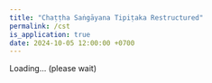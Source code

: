 ```yaml
---
title: "Chaṭṭha Saṅgāyana Tipiṭaka Restructured"
permalink: /cst
is_application: true
date: 2024-10-05 12:00:00 +0700
---
```


<div id="toolbar" class="fixed" style="display:none;padding-top:3px;padding-bottom:10px;z-index:10;">
<span class="toolbarbg">
<button onClick="bcUtil.toggleToolBar(cstReader);"><svg class="icon"><use xlink:href="/assets/fontawesome/custom.svg#window-maximize"></use></svg></button>
<select id="headselector" style="width:15em;" onChange="cstReader.goHead();"></select>
<select id="subheadselector" style="width:15em;display:none;" onChange="cstReader.goSubhead();"></select>
<select id="paranumselector" style="display:none;" onChange="cstReader.goParaNum();"></select>
<label for="withnotes" title="Show redactional notes"><input type="checkbox" id="withnotes" onClick="cstReader.updateDisplay();" checked><svg class="icon"><use xlink:href="/assets/fontawesome/custom.svg#sticky-note"></use></svg></label>
<span id="exegbar" style="display:none;">
<label for="syncexeg" title="Synchronize with exegesis"><input type="checkbox" id="syncexeg" onClick="cstReader.syncExegesis();"><svg class="icon"><use xlink:href="/assets/fontawesome/custom.svg#sync"></use></svg></label>
</span>
</span>
<span class="label" id="suttainfo" style="display:none;"></span>
</div>
<div id="textdisplay" class="textdisplay">Loading... (please wait)</div>
<script src="/assets/js/cstreader.js"></script>
<script src="/assets/js/pako_inflate.min.js"></script>
<script>
window.cstReader = cstReader;
cstReader.cst_url = "{{ site.cst_url }}";
cstReader.util = bcUtil;
cstReader.loadCstInfo();
cstReader.loadSuttaInfo();
</script>

